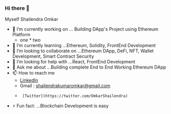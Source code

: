### Hi there 👋

Myself Shailendra Omkar


- 🔭 I’m currently working on ... Building DApp's Project using Ethereum Platform
     - one
      * two
- 🌱 I’m currently learning ...Ethereum, Solidity, FrontEnd Development
- 👯 I’m looking to collaborate on ...Ethereum DApp, DeFi, NFT, Wallet Development, Smart Contract Security
- 🤔 I’m looking for help with ...React, FrontEnd Development
- 💬 Ask me about ...Building complete End to End Working Ethereum DApp
- 📫 How to reach me
    - [LinkedIn](https://www.linkedin.com/in/shailendra-omkar-1a109858/)
    - Gmail : shailendrakumaromkar@gmail.com
    -      [Twitter](https://twitter.com/OmkarShailendra)

- ⚡ Fun fact: ...Blockchain Development is easy
